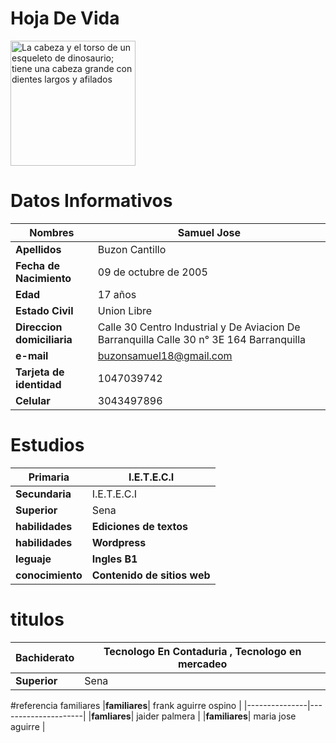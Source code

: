 # **Hoja De Vida** 
<img src="https://user-images.githubusercontent.com/126476898/221572765-633639b4-ecbb-424d-8938-2369237a189e.jpeg"
     alt="La cabeza y el torso de un esqueleto de dinosaurio;
           tiene una cabeza grande con dientes largos y afilados"
     width="200"
     height="200">
# Datos Informativos 
 |**Nombres**|__Samuel Jose__|
 |-----------|------------------|
 |**Apellidos**| Buzon  Cantillo |
 |**Fecha de Nacimiento**| 09 de octubre de 2005 |
 |**Edad**| 17 años |
 |**Estado Civil**| Union Libre |
 |**Direccion domiciliaria**| Calle 30 Centro Industrial y De Aviacion De Barranquilla Calle 30 n° 3E 164 Barranquilla |
 |**e-mail**| buzonsamuel18@gmail.com |
 |**Tarjeta de identidad**| 1047039742 |
 |**Celular**| 3043497896 |

# Estudios 
|**Primaria**| I.E.T.E.C.I |
|---------|-------------|
|**Secundaria**| I.E.T.E.C.I |
|**Superior**| Sena |
|**habilidades**| __Ediciones de textos__ |
|**habilidades**| __Wordpress__ |
|**leguaje**| __Ingles B1__|
|**conocimiento**| __Contenido de sitios web__|

# titulos
|**Bachiderato**| Tecnologo En Contaduria , Tecnologo en mercadeo |
|----------------|-----------------------------------------------|
|**Superior**| Sena |
 
 #referencia familiares 
 |**familiares**| frank aguirre ospino |
 |---------------|---------------------|
 |**famliares**| jaider palmera |
 |**familiares**| maria jose aguirre | 
 


